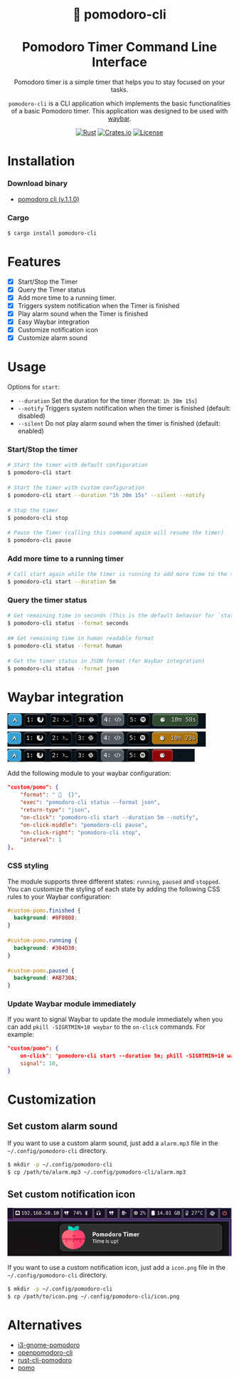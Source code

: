 <div align="center">

#  pomodoro-cli
# Pomodoro Timer Command Line Interface

Pomodoro timer is a simple timer that helps you to stay focused on your tasks.

`pomodoro-cli` is a CLI application which implements the basic functionalities of a basic Pomodoro timer. This application was designed to be used with [waybar](https://github.com/Alexays/Waybar).

[![Rust](https://img.shields.io/badge/Rust-orange.svg)](https://www.rust-lang.org/)
[![Crates.io](https://img.shields.io/crates/v/pomodoro-cli.svg)](https://crates.io/crates/pomodoro-cli)
[![License](https://img.shields.io/badge/license-MIT-blue.svg)](LICENSE.md)

</div>

# Installation

### Download binary

- [pomodoro cli (v.1.1.0)](https://github.com/jkallio/pomodoro-cli/releases/tag/v1.1.0)

### Cargo

```bash
$ cargo install pomodoro-cli
```

# Features

- [x] Start/Stop the Timer
- [x] Query the Timer status
- [x] Add more time to a running timer.
- [x] Triggers system notification when the Timer is finished
- [x] Play alarm sound when the Timer is finished
- [x] Easy Waybar integration
- [x] Customize notification icon
- [x] Customize alarm sound

# Usage

Options for `start`:
- `--duration` Set the duration for the timer (format: `1h 30m 15s`)
- `--notify` Triggers system notification when the timer is finished (default: disabled)
- `--silent` Do not play alarm sound when the timer is finished (default: enabled)

### Start/Stop the timer

```bash
# Start the timer with default configuration
$ pomodoro-cli start

# Start the timer with custom configuration
$ pomodoro-cli start --duration "1h 30m 15s" --silent --notify

# Stop the timer
$ pomodoro-cli stop

# Pause the Timer (calling this command again will resume the timer)
$ pomodoro-cli pause
```

### Add more time to a running timer

```bash
# Call start again while the timer is running to add more time to the timer
$ pomodoro-cli start --duration 5m
```

### Query the timer status

```bash
# Get remaining time in seconds (This is the default behavior for `status`)
$ pomodoro-cli status --format seconds

## Get remaining time in human readable format
$ pomodoro-cli status --format human

# Get the timer status in JSON format (for Waybar integration)
$ pomodoro-cli status --format json
```

# Waybar integration

![Waybar](./assets/screenshot_waybar.png)

Add the following module to your waybar configuration:

```json
"custom/pomo": {
    "format": "   {}",
    "exec": "pomodoro-cli status --format json",
    "return-type": "json",
    "on-click": "pomodoro-cli start --duration 5m --notify",
    "on-click-middle": "pomodoro-cli pause",
    "on-click-right": "pomodoro-cli stop",
    "interval": 1
},
```

### CSS styling

The module supports three different states: `running`, `paused` and `stopped`. You can customize the styling of each state by adding the following CSS rules to your Waybar configuration:

```css
#custom-pomo.finished {
  background: #8F0808;
}

#custom-pomo.running {
  background: #304D30;
}

#custom-pomo.paused {
  background: #AB730A;
}
```

###  Update Waybar module immediately

If you want to signal Waybar to update the module immediately when you can add `pkill -SIGRTMIN+10 waybar` to the `on-click` commands. For example:

```json
"custom/pomo": {
    on-click": "pomodoro-cli start --duration 5m; pkill -SIGRTMIN+10 waybar",
    signal": 10,
}
```

# Customization

## Set custom alarm sound

If you want to use a custom alarm sound, just add a `alarm.mp3` file in the `~/.config/pomodoro-cli` directory.

```bash
$ mkdir -p ~/.config/pomodoro-cli
$ cp /path/to/alarm.mp3 ~/.config/pomodoro-cli/alarm.mp3
```

## Set custom notification icon 

![Waybar](./assets/screenshot_notification.png)

If you want to use a custom notification icon, just add a `icon.png` file in the `~/.config/pomodoro-cli` directory.

```bash
$ mkdir -p ~/.config/pomodoro-cli
$ cp /path/to/icon.png ~/.config/pomodoro-cli/icon.png
```

# Alternatives

- [i3-gnome-pomodoro](https://github.com/kantord/i3-gnome-pomodoro)
- [openpomodoro-cli](https://github.com/open-pomodoro/openpomodoro-cli)
- [rust-cli-pomodoro](https://crates.io/crates/rust-cli-pomodoro)
- [pomo](https://kevinschoon.github.io/pomo/)
